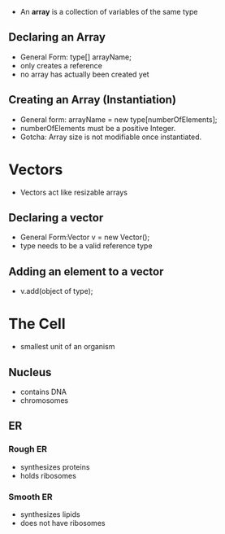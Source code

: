 - An **array** is a collection of variables of the same type

## Declaring an Array
- General Form: type[] arrayName;
- only creates a reference
- no array has actually been created yet

## Creating an Array (Instantiation)
- General form:  arrayName = new type[numberOfElements];
- numberOfElements must be a positive Integer.
- Gotcha: Array size is not modifiable once instantiated.

# Vectors
- Vectors act like resizable arrays

## Declaring a vector
- General Form:Vector<type> v = new Vector();
- type needs to be a valid reference type

## Adding an element to a vector
- v.add(object of type);

# The Cell
- smallest unit of an organism

## Nucleus
- contains DNA
- chromosomes

## ER

### Rough ER
- synthesizes proteins
- holds ribosomes

### Smooth ER
- synthesizes lipids
- does not have ribosomes
